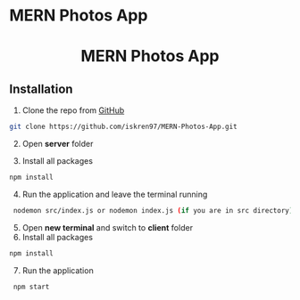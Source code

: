 # MERN Photos App

<div align="center">
  <h1 align="center">MERN Photos App</h1>
</div>

## Installation

1. Clone the repo from [GitHub](https://github.com/iskren97/MERN-Photos-App)

```sh
git clone https://github.com/iskren97/MERN-Photos-App.git
```

2. Open **server** folder

3. Install all packages

```sh
npm install
```

4. Run the application and leave the terminal running

```sh
 nodemon src/index.js or nodemon index.js (if you are in src directory)
```

5. Open **new terminal** and switch to **client** folder
6. Install all packages

```sh
npm install
```

7. Run the application

```sh
 npm start
```
